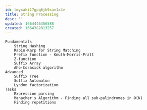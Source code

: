 ```yaml
---
id: tmyxaki17gpq6jb9xav1x3v
title: String Processing
desc: ''
updated: 1664446456588
created: 1664382813257
---
```

    Fundamentals
        String Hashing
        Rabin-Karp for String Matching
        Prefix function - Knuth-Morris-Pratt
        Z-function
        Suffix Array
        Aho-Corasick algorithm
    Advanced
        Suffix Tree
        Suffix Automaton
        Lyndon factorization
    Tasks
        Expression parsing
        Manacher's Algorithm - Finding all sub-palindromes in O(N)
        Finding repetitions